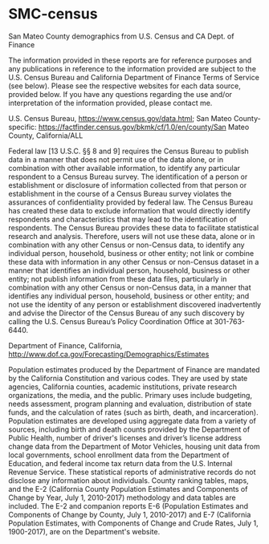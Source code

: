 # SMC-census

San Mateo County demographics from U.S. Census and CA Dept. of Finance

The information provided in these reports are for reference purposes and any publications in reference to the information provided are subject to the U.S. Census Bureau and California Department of Finance Terms of Service (see below).  Please see the respective websites for each data source, provided below.  If you have any questions regarding the use and/or interpretation of the information provided, please contact me.

U.S. Census Bureau, https://www.census.gov/data.html; San Mateo County-specific: https://factfinder.census.gov/bkmk/cf/1.0/en/county/San Mateo County, California/ALL

Federal law [13 U.S.C. §§ 8 and 9] requires the Census Bureau to publish data in a manner that does not permit use of the data alone, or in combination with other available information, to identify any particular respondent to a Census Bureau survey. The identification of a person or establishment or disclosure of information collected from that person or establishment in the course of a Census Bureau survey violates the assurances of confidentiality provided by federal law.
The Census Bureau has created these data to exclude information that would directly identify respondents and characteristics that may lead to the identification of respondents.  The Census Bureau provides these data to facilitate statistical research and analysis.
Therefore, users will not use these data, alone or in combination with any other Census or non-Census data, to identify any individual person, household, business or other entity; not link or combine these data with information in any other Census or non-Census dataset in a manner that identifies an individual person, household, business or other entity; not publish information from these data files, particularly in combination with any other Census or non-Census data, in a manner that identifies any individual person, household, business or other entity; and not use the  identity of any person or establishment discovered inadvertently and advise the Director of the Census Bureau of any such discovery by calling the U.S. Census Bureau’s Policy Coordination Office at 301-763-6440.

Department of Finance, California, http://www.dof.ca.gov/Forecasting/Demographics/Estimates

Population estimates produced by the Department of Finance are mandated by the California Constitution and various codes. They are used by state agencies, California counties, academic institutions, private research organizations, the media, and the public. Primary uses include budgeting, needs assessment, program planning and evaluation, distribution of state funds, and the calculation of rates (such as birth, death, and incarceration). Population estimates are developed using aggregate data from a variety of sources, including birth and death counts provided by the Department of Public Health, number of driver's licenses and driver’s license address change data from the Department of Motor Vehicles, housing unit data from local governments, school enrollment data from the Department of Education, and federal income tax return data from the U.S. Internal Revenue Service. These statistical reports of administrative records do not disclose any information about individuals. County ranking tables, maps, and the E-2 (California County Population Estimates and Components of Change by Year, July 1, 2010-2017) methodology and data tables are included. The E-2 and companion reports E-6 (Population Estimates and Components of Change by County, July 1, 2010-2017) and E-7 (California Population Estimates, with Components of Change and Crude Rates, July 1, 1900-2017), are on the Department's website.
